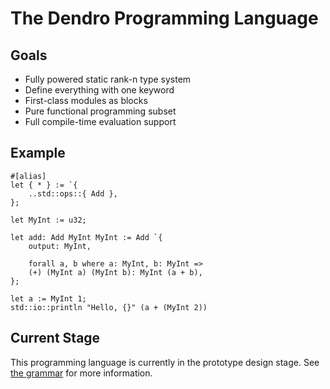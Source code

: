 # The Dendro Programming Language

## Goals

- Fully powered static rank-n type system
- Define everything with one keyword
- First-class modules as blocks
- Pure functional programming subset
- Full compile-time evaluation support

## Example

```dendro
#[alias]
let { * } := `{
    ..std::ops::{ Add },
};

let MyInt := u32;

let add: Add MyInt MyInt := Add `{
    output: MyInt,

    forall a, b where a: MyInt, b: MyInt =>
    (+) (MyInt a) (MyInt b): MyInt (a + b),
};

let a := MyInt 1;
std::io::println "Hello, {}" (a + (MyInt 2))
```

## Current Stage

This programming language is currently in the prototype design stage. See [the grammar](compiler/parse/src/ast.lalrpop) for more information.
